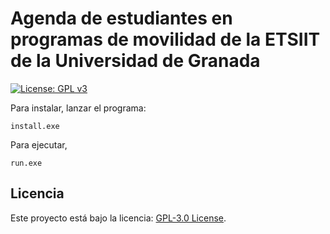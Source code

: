 # Agenda de estudiantes en programas de movilidad de la ETSIIT de la Universidad de Granada

[![License: GPL v3](https://img.shields.io/badge/License-GPLv3-blue.svg)](https://www.gnu.org/licenses/gpl-3.0)

Para instalar, lanzar el programa:

`install.exe`

Para ejecutar,

`run.exe`

## Licencia

Este proyecto está bajo la licencia: [GPL-3.0 License](LICENSE.md).
